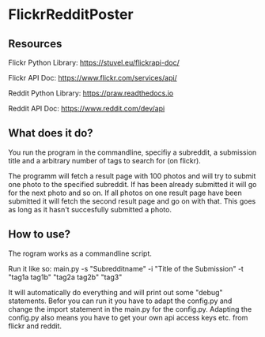 # FlickrRedditPoster
## Resources

Flickr Python Library: https://stuvel.eu/flickrapi-doc/

Flickr API Doc: https://www.flickr.com/services/api/

Reddit Python Library: https://praw.readthedocs.io

Reddit API Doc: https://www.reddit.com/dev/api


## What does it do?

You run the program in the commandline, specifiy a subreddit, a submission title and a 
arbitrary number of tags to search for (on flickr).

The programm will fetch a result page with 100 photos and will try to submit one photo to the specified subreddit.
If has been already submitted it will go for the next photo and so on. If all photos on one result page have been submitted
it will fetch the second result page and go on with that.
This goes as long as it hasn't succesfully submitted a photo.


## How to use?

The rogram works as a commandline script.

Run it like so: main.py -s "Subredditname" -i "Title of the Submission" -t "tag1a tag1b" "tag2a tag2b" "tag3"

It will automatically do everything and will print out some "debug" statements.
Befor you can run it you have to adapt the config.py and change the import statement in the main.py for the config.py.
Adapting the config.py also means you have to get your own api access keys etc. from flickr and reddit.
